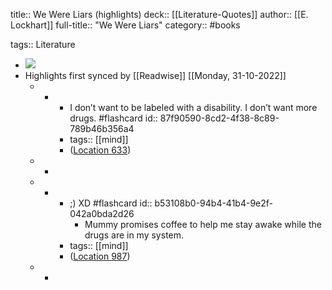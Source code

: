title:: We Were Liars (highlights)
deck:: [[Literature-Quotes]]
author:: [[E. Lockhart]]
full-title:: "We Were Liars"
category:: #books

tags:: Literature

- ![](https://images-na.ssl-images-amazon.com/images/I/519Od2UfkiL._SL200_.jpg)
- Highlights first synced by [[Readwise]] [[Monday, 31-10-2022]]
	- -
		- I don’t want to be labeled with a disability. I don’t want more drugs. #flashcard
		  id:: 87f90590-8cd2-4f38-8c89-789b46b356a4
		- tags:: [[mind]]
		- ([Location 633](https://readwise.io/to_kindle?action=open&asin=B00JWOJ8LM&location=633))
	- -
	- -
		- ;) XD #flashcard
		  id:: b53108b0-94b4-41b4-9e2f-042a0bda2d26
			- Mummy promises coffee to help me stay awake while the drugs are in my system.
		- tags:: [[mind]]
		- ([Location 987](https://readwise.io/to_kindle?action=open&asin=B00JWOJ8LM&location=987))
	- -